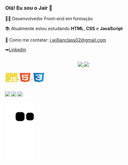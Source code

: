### Olá! Eu sou o Jair 👋
<div>
  <p>🐱‍👤 Desenvolvedor Front-end em formação</p>
  <p>📚 Atualmente estou estudando <b>HTML</b>, <b>CSS</b> e <b>JavaScript</b></p>
  <p>💬 Como me contatar: <a href="mailto:j.willianclass02@gmail.com">j.willianclass02@gmail.com</a></p>
  <p>➡<a href="https://www.linkedin.com/in/jairwillianclass/">Linkedin</a></p>
</div>
<br>

<div align="center">
  <a href="https://github.com/jair777">
  <img height="180em" src="https://github-readme-stats.vercel.app/api?username=jair777&show_icons=true&theme=dark&include_all_commits=true&count_private=true"/>
  <img height="180em" src="https://github-readme-stats.vercel.app/api/top-langs/?username=jair777&layout=compact&langs_count=7&theme=dark"/>
</div>
  <div style="display: inline_block"><br>
  <img align="center" alt="Jair777-Js" height="30" width="40" src="https://raw.githubusercontent.com/devicons/devicon/master/icons/javascript/javascript-plain.svg">
  <img align="center" alt="Jair777-HTML" height="30" width="40" src="https://raw.githubusercontent.com/devicons/devicon/master/icons/html5/html5-original.svg">
  <img align="center" alt="Jair777-CSS" height="30" width="40" src="https://raw.githubusercontent.com/devicons/devicon/master/icons/css3/css3-original.svg">
</div>
    
##
 
<div> 
  <a href="https://instagram.com/jairzera7" target="_blank"><img src="https://img.shields.io/badge/-Instagram-%23E4405F?style=for-the-badge&logo=instagram&logoColor=white" target="_blank"></a>
  <a href = "https://j.willianclass02@gmail.com"><img src="https://img.shields.io/badge/-Gmail-%23333?style=for-the-badge&logo=gmail&logoColor=white" target="_blank"></a>
  <a href="https://www.linkedin.com/in/jair-willian-class-0706441a1" target="_blank"><img src="https://img.shields.io/badge/-LinkedIn-%230077B5?style=for-the-badge&logo=linkedin&logoColor=white" target="_blank"></a>   


 
  ![Snake animation](https://github.com/rafaballerini/rafaballerini/blob/output/github-contribution-grid-snake.svg)
 
</div>
